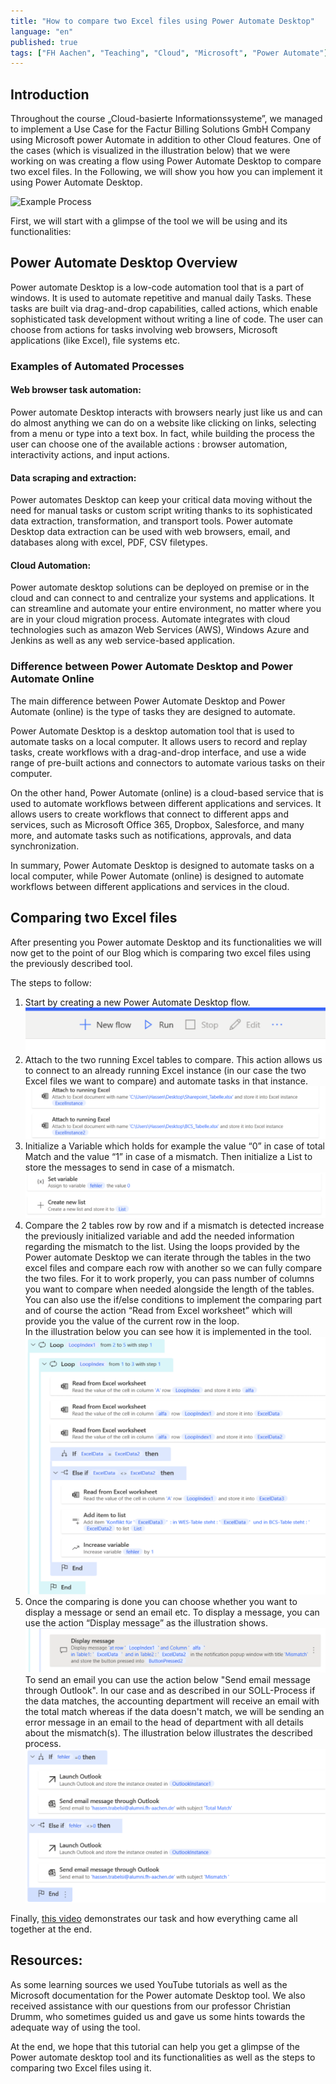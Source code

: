 ```yaml
---
title: "How to compare two Excel files using Power Automate Desktop"
language: "en"
published: true
tags: ["FH Aachen", "Teaching", "Cloud", "Microsoft", "Power Automate"]
---
```


## Introduction

Throughout the course „Cloud-basierte Informationssysteme”, we managed to implement
a Use Case for the Factur Billing Solutions GmbH Company using Microsoft power Automate
in addition to other Cloud features. One of the cases (which is visualized in the
illustration below) that we were working on was creating a flow using Power Automate
Desktop to compare two excel files. In the Following, we will show you how you can
implement it using Power Automate Desktop.

![Example Process](./compare_excel/example_process.png)

First, we will start with a glimpse of the tool we will be using and its functionalities:

## Power Automate Desktop Overview

Power automate Desktop is a low-code automation tool that is a part of windows. It
is used to automate repetitive and manual daily Tasks. These tasks are built via
drag-and-drop capabilities, called actions, which enable sophisticated task development
without writing a line of code. The user can choose from actions for tasks involving
web browsers, Microsoft applications (like Excel), file systems etc.

### Examples of Automated Processes

#### Web browser task automation:

Power automate Desktop interacts with browsers nearly just like us and can do almost
anything we can do on a website like clicking on links, selecting from a menu or
type into a text box. In fact, while building the process the user can choose one
of the available actions : browser automation, interactivity actions, and input actions.

#### Data scraping and extraction:

Power automates Desktop can keep your critical data moving without the need for manual
tasks or custom script writing thanks to its sophisticated data extraction, transformation, and transport tools.
Power automate Desktop data extraction can be used with web browsers, email,
and databases along with excel, PDF, CSV filetypes.

#### Cloud Automation:

Power automate desktop solutions can be deployed on premise or in the cloud and can
connect to and centralize your systems and applications. It can streamline and automate
your entire environment, no matter where you are in your cloud migration process.
Automate integrates with cloud technologies such as amazon Web Services (AWS), Windows
Azure and Jenkins as well as any web service-based application.

### Difference between Power Automate Desktop and Power Automate Online

The main difference between Power Automate Desktop and Power Automate (online) is the
type of tasks they are designed to automate.

Power Automate Desktop is a desktop automation tool that is used to automate tasks
on a local computer. It allows users to record and replay tasks, create workflows
with a drag-and-drop interface, and use a wide range of pre-built actions and connectors
to automate various tasks on their computer.

On the other hand, Power Automate (online) is a cloud-based service that is used
to automate workflows between different applications and services. It allows users
to create workflows that connect to different apps and services, such as Microsoft
Office 365, Dropbox, Salesforce, and many more, and automate tasks such as notifications,
approvals, and data synchronization.

In summary, Power Automate Desktop is designed to automate tasks on a local computer,
while Power Automate (online) is designed to automate workflows between different
applications and services in the cloud.

## Comparing two Excel files

After presenting you Power automate Desktop and its functionalities we will now get
to the point of our Blog which is comparing two excel files using the previously
described tool.

The steps to follow:

1. Start by creating a new Power Automate Desktop flow.
   ![Create a new Power Automate Desktop flow](./compare_excel/create.png)
1. Attach to the two running Excel tables to compare.
   This action allows us to connect to an already running Excel instance (in our
   case the two Excel files we want to compare) and automate tasks in that instance.
   ![Attach to the two running Excel instances](./compare_excel/attach.png)
1. Initialize a Variable which holds for example the value “0” in case of total Match
   and the value “1” in case of a mismatch. Then initialize a List to store the messages
   to send in case of a mismatch.
   ![Initialize a Variable](./compare_excel/variable.png)
1. Compare the 2 tables row by row and if a mismatch is detected increase the previously
   initialized variable and add the needed information regarding the mismatch to the
   list.
   Using the loops provided by the Power automate Desktop we can iterate through
   the tables in the two excel files and compare each row with another so we can fully
   compare the two files. For it to work properly, you can pass number of columns you
   want to compare when needed alongside the length of the tables.
   You can also use the if/else conditions to implement the comparing part and of course
   the action “Read from Excel worksheet” which will provide you the value of the current
   row in the loop.  
   In the illustration below you can see how it is implemented in the tool.
   ![Comparison automation flow](./compare_excel/flow.png)
1. Once the comparing is done you can choose whether you want to display a message or send an email etc.
   To display a message, you can use the action “Display message” as the illustration shows.
   ![Display message](./compare_excel/message.png)
   To send an email you can use the action below "Send email message through Outlook".
   In our case and as described in our SOLL-Process if the data matches, the accounting
   department will receive an email with the total match whereas if the data doesn't
   match, we will be sending an error message in an email to the head of department
   with all details about the mismatch(s).
   The illustration below illustrates the described process.
   ![Send email automation flow](./compare_excel/flow2.png)

Finally, [this video](./compare_excel/vergleich_video.mp4)
demonstrates our task and how everything came all together at the end.

## Resources:

As some learning sources we used YouTube tutorials as well as the Microsoft documentation
for the Power automate Desktop tool. We also received assistance with our questions from our professor Christian Drumm,
who sometimes guided us and gave us some hints towards the adequate way of using the tool.

At the end, we hope that this tutorial can help you get a glimpse of the Power automate
desktop tool and its functionalities as well as the steps to comparing two Excel files using it.
